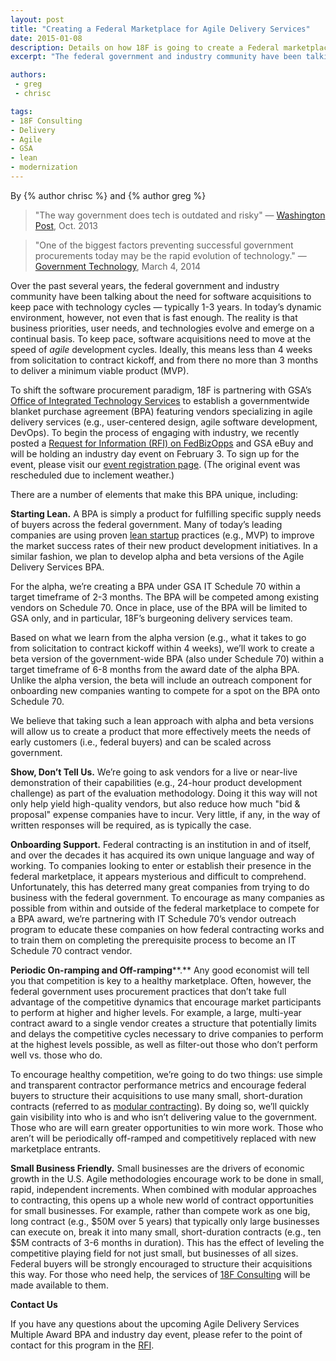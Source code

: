 ```yaml
---
layout: post
title: "Creating a Federal Marketplace for Agile Delivery Services"
date: 2015-01-08
description: Details on how 18F is going to create a Federal marketplace for agile delivery services
excerpt: "The federal government and industry community have been talking about the need for software acquisitions to keep pace with technology cycles — typically 1-3 years. In today’s dynamic environment, however, not even that is fast enough."

authors:
 - greg
 - chrisc

tags:
- 18F Consulting
- Delivery
- Agile
- GSA
- lean
- modernization
---
```


By {% author chrisc %} and {% author greg %}

> "The way government does tech is outdated and risky" — [Washington Post](http://www.washingtonpost.com/blogs/wonkblog/wp/2013/10/21/the-way-government-does-tech-is-outdated-and-risky/), Oct. 2013

> "One of the biggest factors preventing successful government procurements today may be the rapid evolution of technology." — [Government Technology](http://www.govtech.com/budget-finance/Bringing-Innovation-to-Procurement.html), March 4, 2014 

Over the past several years, the federal government and industry community have been talking about the need for software acquisitions to keep pace with technology cycles — typically 1-3 years. In today’s dynamic environment, however, not even that is fast enough. The reality is that business priorities, user needs, and technologies evolve and emerge on a continual basis. To keep pace, software acquisitions need to move at the speed of *agile* development cycles. Ideally, this means less than 4 weeks from solicitation to contract kickoff, and from there no more than 3 months to deliver a minimum viable product (MVP).

To shift the software procurement paradigm, 18F is partnering with GSA’s [Office of Integrated Technology Services](http://www.gsa.gov/portal/content/105150) to establish a governmentwide blanket purchase agreement (BPA) featuring vendors specializing in agile delivery services (e.g., user-centered design, agile software development, DevOps). To begin the process of engaging with industry, we recently posted a [Request for Information (RFI) on ](https://www.fbo.gov/notices/e0807fc8a69115f0e352f6f0c135697a)[FedBizOpps](https://www.fbo.gov/notices/e0807fc8a69115f0e352f6f0c135697a) and GSA eBuy and will be holding an industry day event on February 3. To sign up for the event, please visit our [event registration page](http://gsafas.adobeconnect.com/agile2015/event/registration.html). (The original event was rescheduled due to inclement weather.)

There are a number of elements that make this BPA unique, including:

**Starting Lean.** A BPA is simply a product for fulfilling specific supply needs of buyers across the federal government. Many of today’s leading companies are using proven [lean startup](http://en.wikipedia.org/wiki/Lean_startup) practices (e.g., MVP) to improve the market success rates of their new product development initiatives. In a similar fashion, we plan to develop alpha and beta versions of the Agile Delivery Services BPA. 

For the alpha, we’re creating a BPA under GSA IT Schedule 70 within a target timeframe of 2-3 months. The BPA will be competed among existing vendors on Schedule 70. Once in place, use of the BPA will be limited to GSA only, and in particular, 18F’s burgeoning delivery services team.

Based on what we learn from the alpha version (e.g., what it takes to go from solicitation to contract kickoff within 4 weeks), we’ll work to create a beta version of the government-wide BPA (also under Schedule 70) within a target timeframe of 6-8 months from the award date of the alpha BPA. Unlike the alpha version, the beta will include an outreach component for onboarding new companies wanting to compete for a spot on the BPA onto Schedule 70. 

We believe that taking such a lean approach with alpha and beta versions will allow us to create a product that more effectively meets the needs of early customers (i.e., federal buyers) and can be scaled across government.

**Show, Don’t Tell Us.** We’re going to ask vendors for a live or near-live demonstration of their capabilities (e.g., 24-hour product development challenge) as part of the evaluation methodology. Doing it this way will not only help yield high-quality vendors, but also reduce how much "bid & proposal" expense companies have to incur. Very little, if any, in the way of written responses will be required, as is typically the case.

**Onboarding Support.** Federal contracting is an institution in and of itself, and over the decades it has acquired its own unique language and way of working. To companies looking to enter or establish their presence in the federal marketplace, it appears mysterious and difficult to comprehend. Unfortunately, this has deterred many great companies from trying to do business with the federal government. To encourage as many companies as possible from within and outside of the federal marketplace to compete for a BPA award, we’re partnering with IT Schedule 70’s vendor outreach program to educate these companies on how federal contracting works and to train them on completing the prerequisite process to become an IT Schedule 70 contract vendor.

**Periodic On-ramping and Off-ramping****.** Any good economist will tell you that competition is key to a healthy marketplace. Often, however, the federal government uses procurement practices that don’t take full advantage of the competitive dynamics that encourage market participants to perform at higher and higher levels. For example, a large, multi-year contract award to a single vendor creates a structure that potentially limits and delays the competitive cycles necessary to drive companies to perform at the highest levels possible, as well as filter-out those who don’t perform well vs. those who do.

To encourage healthy competition, we’re going to do two things: use simple and transparent contractor performance metrics and encourage federal buyers to structure their acquisitions to use many small, short-duration contracts (referred to as [modular contracting](http://www.whitehouse.gov/sites/default/files/omb/procurement/guidance/modular-approaches-for-information-technology.pdf)). By doing so, we’ll quickly gain visibility into who is and who isn’t delivering value to the government. Those who are will earn greater opportunities to win more work. Those who aren’t will be periodically off-ramped and competitively replaced with new marketplace entrants.

**Small Business Friendly.** Small businesses are the drivers of economic growth in the U.S. Agile methodologies encourage work to be done in small, rapid, independent increments. When combined with modular approaches to contracting, this opens up a whole new world of contract opportunities for small businesses. For example, rather than compete work as one big, long contract (e.g., $50M over 5 years) that typically only large businesses can execute on, break it into many small, short-duration contracts (e.g., ten $5M contracts of 3-6 months in duration). This has the effect of leveling the competitive playing field for not just small, but businesses of all sizes. Federal buyers will be strongly encouraged to structure their acquisitions this way. For those who need help, the services of [18F Consulting](https://18f.github.io/consulting/) will be made available to them.

**Contact Us**

If you have any questions about the upcoming Agile Delivery Services Multiple Award BPA and industry day event, please refer to the point of contact for this program in the [RFI](https://www.fbo.gov/notices/e0807fc8a69115f0e352f6f0c135697a).

